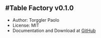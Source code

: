 
#Table Factory v0.1.0
------------------------------------------------------------
- Author: Torggler Paolo
- License: MIT
- Documentation and Download at [GitHub](https://github.com/pillopk/tablefactory)
